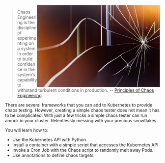 <img align="right" src="./assets/ivan-vranic-j9-2LIZ2_Rc-unsplash.jpg" width=400>

> Chaos Engineering is the discipline of experimenting on a system in order to build confidence in the system’s capability to withstand turbulent conditions in production. -- [Principles of Chaos Engineering](https://principlesofchaos.org/)

There are several frameworks that you can add to Kubernetes to provide chaos testing. However, creating a simple chaos tester does not mean it has to be complicated. With just a few tricks a simple chaos tester can run amuck in your cluster. Relentlessly messing with your precious snowflakes.

You will learn how to:

- Use the Kubernetes API with Python.
- Install a container with a simple script that accesses the Kubernetes API.
- Invoke a Cron Job with the Chaos script to randomly melt away Pods.
- Use annotations to define chaos targets.
